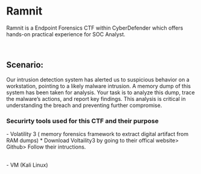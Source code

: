 <h1>Ramnit</h1> Ramnit is a Endpoint Forensics CTF within CyberDefender which offers hands-on practical experience for SOC Analyst.

<br><h2>Scenario: </h2>
Our intrusion detection system has alerted us to suspicious behavior on a workstation, pointing to a likely malware intrusion. A memory dump of this system has been taken for analysis. Your task is to analyze this dump, trace the malware’s actions, and report key findings. This analysis is critical in understanding the breach and preventing further compromise.

<h3> Securirty tools used for this CTF and their purpose </h3>
  - Volatility 3 ( memory forensics framework to extract digital artifact from RAM dumps)
  * Download Voltaility3 by going to their offical website> Github> Follow their intructions. 
  
  <br>- VM (Kali Linux)

